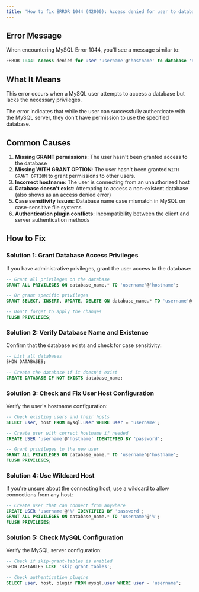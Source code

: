 ```yaml
---
title: 'How to fix ERROR 1044 (42000): Access denied for user to database'
---
```


## Error Message

When encountering MySQL Error 1044, you'll see a message similar to:

```sql
ERROR 1044: Access denied for user 'username'@'hostname' to database 'database_name'
```

## What It Means

This error occurs when a MySQL user attempts to access a database but lacks the necessary privileges.

The error indicates that while the user can successfully authenticate with the MySQL server, they don't have permission to use the specified database.

## Common Causes

1. **Missing GRANT permissions**: The user hasn't been granted access to the database
1. **Missing WITH GRANT OPTION**: The user hasn't been granted `WITH GRANT OPTION` to grant permissions to other users.
1. **Incorrect hostname**: The user is connecting from an unauthorized host
1. **Database doesn't exist**: Attempting to access a non-existent database (also shows as an access denied error)
1. **Case sensitivity issues**: Database name case mismatch in MySQL on case-sensitive file systems
1. **Authentication plugin conflicts**: Incompatibility between the client and server authentication methods

## How to Fix

### Solution 1: Grant Database Access Privileges

If you have administrative privileges, grant the user access to the database:

```sql
-- Grant all privileges on the database
GRANT ALL PRIVILEGES ON database_name.* TO 'username'@'hostname';

-- Or grant specific privileges
GRANT SELECT, INSERT, UPDATE, DELETE ON database_name.* TO 'username'@'hostname';

-- Don't forget to apply the changes
FLUSH PRIVILEGES;
```

### Solution 2: Verify Database Name and Existence

Confirm that the database exists and check for case sensitivity:

```sql
-- List all databases
SHOW DATABASES;

-- Create the database if it doesn't exist
CREATE DATABASE IF NOT EXISTS database_name;
```

### Solution 3: Check and Fix User Host Configuration

Verify the user's hostname configuration:

```sql
-- Check existing users and their hosts
SELECT user, host FROM mysql.user WHERE user = 'username';

-- Create user with correct hostname if needed
CREATE USER 'username'@'hostname' IDENTIFIED BY 'password';

-- Grant privileges to the new user
GRANT ALL PRIVILEGES ON database_name.* TO 'username'@'hostname';
FLUSH PRIVILEGES;
```

### Solution 4: Use Wildcard Host

If you're unsure about the connecting host, use a wildcard to allow connections from any host:

```sql
-- Create user that can connect from anywhere
CREATE USER 'username'@'%' IDENTIFIED BY 'password';
GRANT ALL PRIVILEGES ON database_name.* TO 'username'@'%';
FLUSH PRIVILEGES;
```

### Solution 5: Check MySQL Configuration

Verify the MySQL server configuration:

```sql
-- Check if skip-grant-tables is enabled
SHOW VARIABLES LIKE 'skip_grant_tables';

-- Check authentication plugins
SELECT user, host, plugin FROM mysql.user WHERE user = 'username';
```
